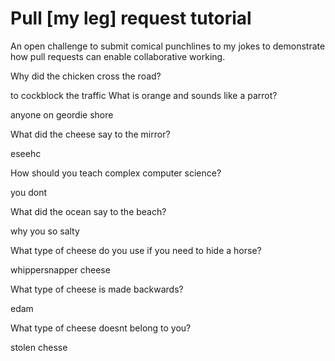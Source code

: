 # Pull [my leg] request tutorial
An open challenge to submit comical punchlines to my jokes to demonstrate how pull requests can enable collaborative working. 

Why did the chicken cross the road? 

to cockblock the traffic
What is orange and sounds like a parrot? 

anyone on geordie shore

What did the cheese say to the mirror? 

eseehc

How should you teach complex computer science? 

you dont

What did the ocean say to the beach?

why you so salty

What type of cheese do you use if you need to hide a horse?

whippersnapper cheese

What type of cheese is made backwards?

edam

What type of cheese doesnt belong to you?

stolen chesse
